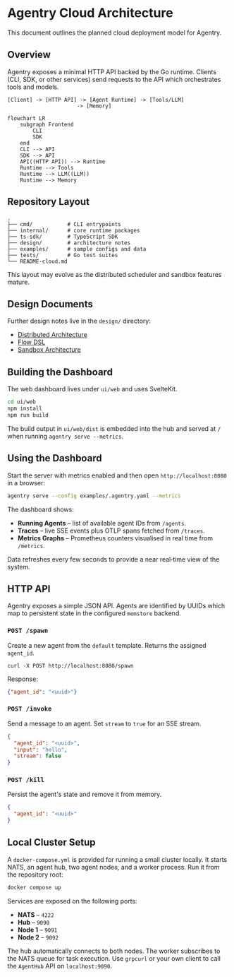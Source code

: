 # Agentry Cloud Architecture

This document outlines the planned cloud deployment model for Agentry.

## Overview

Agentry exposes a minimal HTTP API backed by the Go runtime. Clients (CLI, SDK, or other services) send requests to the API which orchestrates tools and models.

```
[Client] -> [HTTP API] -> [Agent Runtime] -> [Tools/LLM]
                      -> [Memory]
```

```mermaid
flowchart LR
    subgraph Frontend
        CLI
        SDK
    end
    CLI --> API
    SDK --> API
    API((HTTP API)) --> Runtime
    Runtime --> Tools
    Runtime --> LLM((LLM))
    Runtime --> Memory
```

## Repository Layout

```
.
├── cmd/           # CLI entrypoints
├── internal/      # core runtime packages
├── ts-sdk/        # TypeScript SDK
├── design/        # architecture notes
├── examples/      # sample configs and data
├── tests/         # Go test suites
└── README-cloud.md
```

This layout may evolve as the distributed scheduler and sandbox features mature.

## Design Documents

Further design notes live in the `design/` directory:

- [Distributed Architecture](design/distributed_arch.md)
- [Flow DSL](design/flow_dsl.md)
- [Sandbox Architecture](design/sandbox.md)

## Building the Dashboard

The web dashboard lives under `ui/web` and uses SvelteKit.

```bash
cd ui/web
npm install
npm run build
```

The build output in `ui/web/dist` is embedded into the hub and served at `/` when running `agentry serve --metrics`.

## Using the Dashboard

Start the server with metrics enabled and then open `http://localhost:8080` in a browser:

```bash
agentry serve --config examples/.agentry.yaml --metrics
```

The dashboard shows:

- **Running Agents** – list of available agent IDs from `/agents`.
- **Traces** – live SSE events plus OTLP spans fetched from `/traces`.
- **Metrics Graphs** – Prometheus counters visualised in real time from `/metrics`.

Data refreshes every few seconds to provide a near real‑time view of the system.

## HTTP API

Agentry exposes a simple JSON API. Agents are identified by UUIDs which map to
persistent state in the configured `memstore` backend.

### `POST /spawn`

Create a new agent from the `default` template. Returns the assigned `agent_id`.

```
curl -X POST http://localhost:8080/spawn
```

Response:

```json
{"agent_id": "<uuid>"}
```

### `POST /invoke`

Send a message to an agent. Set `stream` to `true` for an SSE stream.

```json
{
  "agent_id": "<uuid>",
  "input": "hello",
  "stream": false
}
```

### `POST /kill`

Persist the agent's state and remove it from memory.

```json
{
  "agent_id": "<uuid>"
}
```

## Local Cluster Setup

A `docker-compose.yml` is provided for running a small cluster locally. It starts
NATS, an agent hub, two agent nodes, and a worker process. Run it from the
repository root:

```bash
docker compose up
```

Services are exposed on the following ports:

- **NATS** – `4222`
- **Hub** – `9090`
- **Node 1** – `9091`
- **Node 2** – `9092`

The hub automatically connects to both nodes. The worker subscribes to the NATS
queue for task execution. Use `grpcurl` or your own client to call the
`AgentHub` API on `localhost:9090`.

